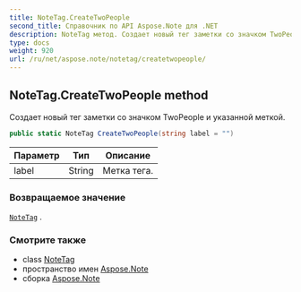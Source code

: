 ```yaml
---
title: NoteTag.CreateTwoPeople
second_title: Справочник по API Aspose.Note для .NET
description: NoteTag метод. Создает новый тег заметки со значком TwoPeople и указанной меткой.
type: docs
weight: 920
url: /ru/net/aspose.note/notetag/createtwopeople/
---
```

## NoteTag.CreateTwoPeople method

Создает новый тег заметки со значком TwoPeople и указанной меткой.

```csharp
public static NoteTag CreateTwoPeople(string label = "")
```

| Параметр | Тип | Описание |
| --- | --- | --- |
| label | String | Метка тега. |

### Возвращаемое значение

[`NoteTag`](../) .

### Смотрите также

* class [NoteTag](../)
* пространство имен [Aspose.Note](../../notetag/)
* сборка [Aspose.Note](../../../)


